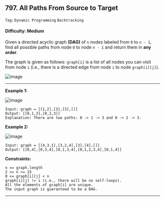 ## 797. All Paths From Source to Target

```Tag```: ```Dynamic Programming``` ```Backtracking```

#### Difficulty: Medium

Given a directed acyclic graph __(DAG)__ of ```n``` nodes labeled from ```0``` to ```n - 1```, find all possible paths from node ```0``` to node ```n - 1``` and return them in __any order__.

The graph is given as follows: ```graph[i]``` is a list of all nodes you can visit from node ```i``` (i.e., there is a directed edge from node ```i``` to node ```graph[i][j]```).

![image](https://user-images.githubusercontent.com/35042430/211102834-b52d5575-88ef-40c8-bbff-ddf79e735f29.png)

---

__Example 1:__

![image](https://assets.leetcode.com/uploads/2020/09/28/all_1.jpg)
```
Input: graph = [[1,2],[3],[3],[]]
Output: [[0,1,3],[0,2,3]]
Explanation: There are two paths: 0 -> 1 -> 3 and 0 -> 2 -> 3.
```

__Example 2:__

![image](https://assets.leetcode.com/uploads/2020/09/28/all_2.jpg)
```
Input: graph = [[4,3,1],[3,2,4],[3],[4],[]]
Output: [[0,4],[0,3,4],[0,1,3,4],[0,1,2,3,4],[0,1,4]]
```

__Constraints:__
```
n == graph.length
2 <= n <= 15
0 <= graph[i][j] < n
graph[i][j] != i (i.e., there will be no self-loops).
All the elements of graph[i] are unique.
The input graph is guaranteed to be a DAG.
```

---
